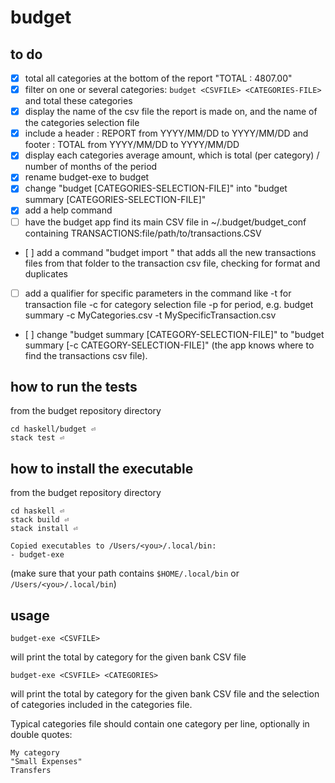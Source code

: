 # budget

## to do

- [X] total all categories at the bottom of the report "TOTAL         : 4807.00"
- [X] filter on one or several categories: `budget <CSVFILE> <CATEGORIES-FILE>` and total these categories
- [X] display the name of the csv file the report is made on, and the name of the categories selection file
- [X] include a header : REPORT from YYYY/MM/DD to YYYY/MM/DD and footer : TOTAL from YYYY/MM/DD to YYYY/MM/DD
- [X] display each categories average amount, which is total (per category) / number of months of the period
- [X] rename budget-exe to budget
- [X] change "budget <CSVFILE> [CATEGORIES-SELECTION-FILE]" into  "budget summary <CSVFILE> [CATEGORIES-SELECTION-FILE]"
- [X] add a help command
- [ ] have the budget app find its main CSV file in ~/.budget/budget_conf containing TRANSACTIONS:file/path/to/transactions.CSV 
- [ ] add a command "budget import <DOWNLOADED-CSVFILE-FOLDER>" that adds all the new transactions files from that folder to the transaction csv file, checking for format and duplicates
- [ ] add a qualifier for specific parameters in the command  like -t for transaction file -c for category selection file -p for period, e.g. budget summary -c MyCategories.csv -t MySpecificTransaction.csv
- [ ] change "budget summary <CSVFILE> [CATEGORY-SELECTION-FILE]" to "budget summary [-c CATEGORY-SELECTION-FILE]" (the app knows where to find the transactions csv file).

## how to run the tests

from the budget repository directory

    cd haskell/budget ⏎
    stack test ⏎

## how to install the executable

from the budget repository directory

    cd haskell ⏎
    stack build ⏎
    stack install ⏎

    Copied executables to /Users/<you>/.local/bin:
    - budget-exe

(make sure that your path contains `$HOME/.local/bin` or `/Users/<you>/.local/bin`)

## usage

    budget-exe <CSVFILE>

will print the total by category for the given bank CSV file

    budget-exe <CSVFILE> <CATEGORIES>

will print the total by category for the given bank CSV file and the selection of categories included in the categories file.

Typical categories file should contain one category per line, optionally in double quotes:

    My category
    "Small Expenses"
    Transfers

